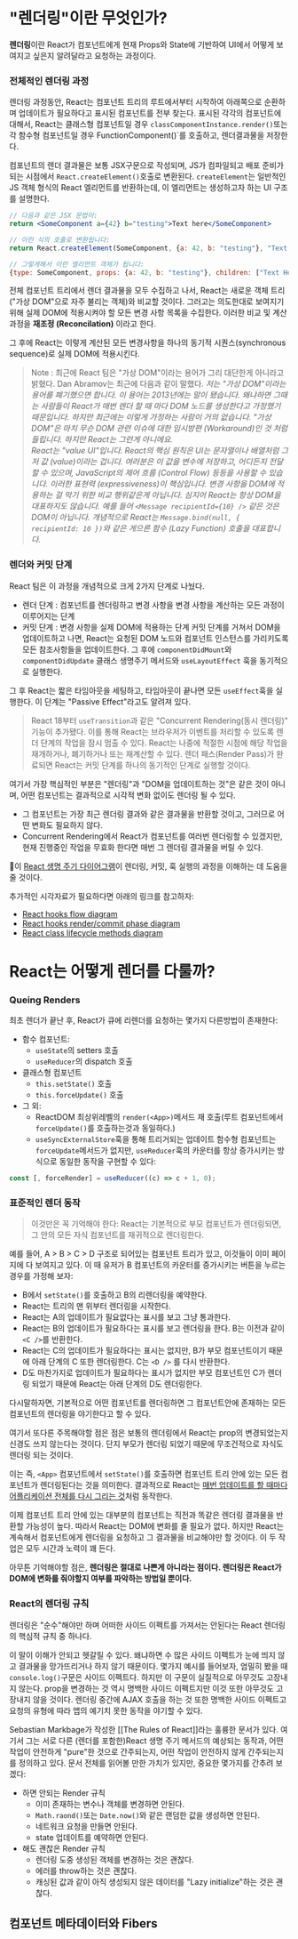 # "렌더링"이란 무엇인가?
**렌더링**이란 React가 컴포넌트에게  현재 Props와 State에 기반하여 UI에서 어떻게 보여지고 싶은지 알려달라고 요청하는 과정이다.

### 전체적인 렌더링 과정
렌더링 과정동안, React는 컴포넌트 트리의 루트에서부터 시작하여 아래쪽으로 순환하며 업데이트가 필요하다고 표시된 컴포넌트를 전부 찾는다. 표시된 각각의 컴포넌트에 대해서, React는 클래스형 컴포넌트일 경우 `classComponentInstance.render()`또는 각 함수형 컴포넌트일 경우 FunctionComponent()`를 호출하고, 렌더결과물을 저장한다.

컴포넌트의 렌더 결과물은 보통 JSX구문으로 작성되며, JS가 컴파일되고 배포 준비가 되는 시점에서 `React.createElement()`호출로 변환된다. `createElement`는 일반적인 JS 객체 형식의 React 엘리먼트를 반환하는데, 이 엘리먼트는 생성하고자 하는 UI 구조를 설명한다.
```jsx
// 다음과 같은 JSX 문법이:
return <SomeComponent a={42} b="testing">Text here</SomeComponent>

// 이런 식의 호출로 변환됩니다:
return React.createElement(SomeComponent, {a: 42, b: "testing"}, "Text Here")

// 그렇게해서 이런 엘리먼트 객체가 됩니다:
{type: SomeComponent, props: {a: 42, b: "testing"}, children: ["Text Here"]}
```
전체 컴포넌트 트리에서 렌더 결과물을 모두 수집하고 나서, React는 새로운 객체 트리 ("가상 DOM"으로 자주 불리는 객체)와 비교할 것이다. 그러고는 의도한대로 보여지기 위해 실제 DOM에 적용시켜야 할 모든 변경 사항 목록을 수집한다. 이러한 비교 및 계산과정을 **재조정 (Reconcilation)** 이라고 한다.

그 후에 React는 이렇게 계산된 모든 변경사항을 하나의 동기적 시퀀스(synchronous sequence)로 실제 DOM에 적용시킨다.

> Note : 최근에 React 팀은 "가상 DOM"이라는 용어가 그리 대단한게 아니라고 밝혔다. Dan Abramov는 최근에 다음과 같이 말했다.
> _저는 "가상 DOM"이라는 용어를 폐기했으면 합니다. 이 용어는 2013년에는 말이 됐습니다. 왜냐하면 그때는 사람들이 React가 매번 렌더 할 때 마다 DOM 노드를 생성한다고 가정했기 때문입니다. 하지만 최근에는 이렇게 가정하는 사람이 거의 없습니다. "가상 DOM"은 마치 무슨 DOM 관련 이슈에 대한 임시방편 (Workaround)인 것 처럼 들립니다. 하지만 React는 그런게 아니에요.  
> React는 "value UI"입니다. React의 핵심 원칙은 UI는 문자열이나 배열처럼 그저 값 (value)이라는 겁니다. 여러분은 이 값을 변수에 저장하고, 어디든지 전달할 수 있으며, JavaScript의 제어 흐름 (Control Flow) 등등을 사용할 수 있습니다. 이러한 표현력 (expressiveness)이 핵심입니다. 변경 사항을 DOM에 적용하는 걸 막기 위한 비교 행위같은게 아닙니다.
> 심지어 React는 항상 DOM을 대표하지도 않습니다. 예를 들어 `<Message recipientId={10} />` 같은 것은 DOM이 아닙니다. 개념적으로 React는 `Message.bind(null, { recipientId: 10 })`와 같은 게으른 함수 (Lazy Function) 호출을 대표합니다._

### 렌더와 커밋 단계
React 팀은  이 과정을 개념적으로 크게 2가지 단계로 나눴다.
- 렌더 단계 : 컴포넌트를 렌더링하고 변경 사항을 변경 사항을 계산하는 모든 과정이 이루어지는 단계
- 커밋 단계 : 변경 사항을 실제 DOM에 적용하는 단계
커밋 단계를 거쳐서 DOM을 업데이트하고 나면, React는 요청된 DOM 노드와 컴포넌트 인스턴스를 가리키도록 모든 참조사항들을 업데이트한다. 그 후에 `componentDidMount`와 `componentDidUpdate` 클래스 생명주기 메서드와 `useLayoutEffect` 훅을 동기적으로 실행한다.

그 후 React는 짧은 타임아웃을 세팅하고, 타임아웃이 끝나면 모든 `useEffect`훅을 실행한다. 이 단계는 "Passive Effect"라고도 알려져 있다.

>React 18부터 `useTransition`과 같은 "Concurrent Rendering(동시 렌더링)" 기능이 추가됐다. 이를 통해 React는 브라우저가 이벤트를 처리할 수 있도록 렌더 단계의 작업을 잠시 멈출 수 있다. React는 나중에 적절한 시점에 해당 작업을 재개하거나, 폐기하거나 또는 재계산할 수 있다. 렌더 패스(Render Pass)가 완료되면 React는 커밋 단계를 하나의 동기적인 단계로 실행할 것이다.

여기서 가장 핵심적인 부분은 "렌더링"과 "DOM을 업데이트하는 것"은 같은 것이 아니며, 어떤 컴포넌트는 결과적으로 시각적 변화 없이도 렌더링 될 수 있다.
- 그 컴포넌트는 가장 최근 렌더링 결과와 같은 결과물을 반환할 것이고, 그러므로 어떤 변화도 필요하지 않다.
- Concurrent Rendering에서 React가 컴포넌트를 여러번 렌더링할 수 있겠지만, 현재 진행중인 작업을 무효화 한다면 매번 그 렌더링 결과물을 버릴 수 있다. 

이 [React 생명 주기 다이어그램](https://julesblom.com/writing/react-hook-component-timeline)이 렌더링, 커밋, 훅 실행의 과정을 이해하는 데 도움을 줄 것이다.

추가적인 시각자료가 필요하다면 아래의 링크를 참고하자:
- [React hooks flow diagram](https://github.com/donavon/hook-flow)
- [React hooks render/commit phase diagram](https://wavez.github.io/react-hooks-lifecycle/)
- [React class lifecycle methods diagram](https://projects.wojtekmaj.pl/react-lifecycle-methods-diagram/)

# React는 어떻게 렌더를 다룰까?
### Queing Renders
최초 렌더가 끝난 후, React가 큐에 리렌더를 요청하는 몇가지 다른방법이 존재한다:
- 함수 컴포넌트:
    - `useState`의 setters 호출
    - `useReducer`의 dispatch 호출
- 클래스형 컴포넌트
    - `this.setState()` 호출
    - `this.forceUpdate()` 호출
- 그 외:
    - ReactDOM 최상위레벨의 `render(<App>)`메서드 재 호출(루트 컴포넌트에서 `forceUpdate()`를 호출하는것과 동일하다.)
    - `useSyncExternalStore`훅을 통해 트리거되는 업데이트
함수형 컴포넌트는 `forceUpdate`메서드가 없지만, `useReducer`훅의 카운터를 항상 증가시키는 방식으로 동일한 동작을 구현할 수 있다:
```jsx
const [, forceRender] = useReducer((c) => c + 1, 0);
```

### 표준적인 렌더 동작
>이것만은 꼭 기억해야 한다: 
>React는 기본적으로 부모 컴포넌트가 렌더링되면, 그 안의 모든 자식 컴포넌트를 재귀적으로 렌더링한다.

예를 들어, A > B > C > D 구조로 되어있는 컴포넌트 트리가 있고, 이것들이 이미 페이지에 다 보여지고 있다. 이 때 유저가 B 컴포넌트의 카운터를 증가시키는 버튼을 누르는 경우를 가정해 보자:
- B에서 `setState()`를 호출하고 B의 리렌더링을 예약한다.
- React는 트리의 맨 위부터 렌더링을 시작한다.
- React는 A의 업데이트가 필요없다는 표시를 보고 그냥 통과한다.
- React는 B의 업데이트가 필요하다는 표시를 보고 렌더링을 한다. B는 이전과 같이 `<C />`를 반환한다.
- React는 C의 업데이트가 필요하다는 표시는 없지만, B가 부모 컴포넌트이기 때문에 아래 단계의 C 또한 렌더링한다. C는 `<D />` 를 다시 반환한다.
- D도 마찬가지로 업데이트가 필요하다는 표시가 없지만 부모 컴포넌트인 C가 렌더링 되었기 때문에 React는 아래 단계의 D도 렌더링한다.

다시말하자면, 기본적으로 어떤 컴포넌트를 렌더링하면 그 컴포넌트안에 존재하는 모든 컴포넌트의 렌더링을 야기한다고 할 수 있다.

여기서 또다른 주목해야할 점은 점은 보통의 렌더링에서 React는 prop의 변경되었는지 신경도 쓰지 않는다는 것이다. 단지 부모가 렌더링 되었기 때문에 무조건적으로 자식도 렌더링 되는 것이다.

이는 즉, `<App>` 컴포넌트에서 `setState()`를 호출하면 컴포넌트 트리 안에 있는 모든 컴포넌트가 렌더링된다는 것을 의미한다. 결과적으로 React는 [매번 업데이트를 할 때마다 어플리케이션 전체를 다시 그리는 것](https://www.slideshare.net/floydophone/react-preso-v2)처럼 동작한다.

이제 컴포넌트 트리 안에 있는 대부분의 컴포넌트는 직전과 똑같은 렌더링 결과물을 반환할 가능성이 높다. 따라서 React는 DOM에 변화를 줄 필요가 없다. 하지만 React는 계속해서 컴포넌트에게 렌더링을 요청하고 그 결과물을 비교해야만 할 것이다. 이 두 작업은 모두 시간과 노력이 꽤 든다.

아무튼 기억해야할 점은, **렌더링은 절대로 나쁜게 아니라는 점이다. 렌더링은 React가 DOM에 변화를 줘야할지 여부를 파악하는 방법일 뿐이다.**

### React의 렌더링 규칙
렌더링은 "순수"해야만 하며 어떠한 사이드 이펙트를 가져서는 안된다는 React 렌더링의 핵심적 규칙 중 하나다.

이 말이 이해가 안되고 헷갈릴 수 있다. 왜냐하면 수 많은 사이드 이펙트가 눈에 띄지 않고 결과물을 망가뜨리거나 하지 않기 때문이다. 몇가지 예시를 들어보자, 엄밀히 봤을 때 `console.log()`구문은 사이드 이펙트다. 하지만 이 구문이 실질적으로 아무것도 고장내지 않는다. prop을 변경하는 것 역시 명백한 사이드 이펙트지만 이것 또한 아무것도 고장내지 않을 것이다. 렌더링 중간에 AJAX 호출을 하는 것 또한 명백한 사이드 이펙트고 요청의 유형에 따라 앱의 예기치 못한 동작을 야기할 수 있다.

Sebastian Markbage가 작성한 [[The Rules of React]]라는 훌륭한 문서가 있다. 여기서 그는 서로 다른 (렌더를 포함한)React 생명 주기 메서드의 예상되는 동작과, 어떤 작업이 안전하게 "pure"한 것으로 간주되는지, 어떤 작업이 안전하지 않게 간주되는지를 정의하고 있다. 문서 전체를 읽어볼 만한 가치가 있지만, 중요한 몇가지를 간추려 보겠다:
- 하면 안되는 Render 규칙
    - 이미 존재하는 변수나 객체를 변경하면 안된다.
    - `Math.raond()`또는 `Date.now()`와 같은 랜덤한 값을 생성하면 안된다.
    - 네트워크 요청을 만들면 안된다.
    - state 업데이트를 예약하면 안된다.
- 해도 괜찮은 Render 규칙
    - 렌더링 도중 생성된 객체를 변경하는 것은 괜찮다.
    - 에러를 throw하는 것은 괜찮다.
    - 캐싱된 값과 같이 아직 생성되지 않은 데이터를 "Lazy initialize"하는 것은 괜찮다.

## 컴포넌트 메타데이터와 Fibers
